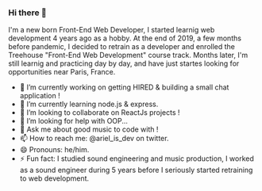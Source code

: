 ### Hi there 👋

<!--
**arieloO/arieloO** is a ✨ _special_ ✨ repository because its `README.md` (this file) appears on your GitHub profile.

- 🔭 I’m currently working on ...
- 🌱 I’m currently learning ...
- 👯 I’m looking to collaborate ...
- 🤔 I’m looking for help with ...
- 💬 Ask me about ...
- 📫 How to reach me: ...
- 😄 Pronouns: ...
- ⚡ Fun fact: ...
-->


I'm a new born Front-End Web Developer, I started learnig web development 4 years ago as a hobby.
At the end of 2019, a few months before pandemic, I decided to retrain as a developer and enrolled the Treehouse "Front-End Web Development" course track. Months later, I'm still learnig and practicing day by day, and have just startes looking for opportunities near Paris, France.

- 🔭 I’m currently working on getting HIRED & building a small chat application !
- 🌱 I’m currently learning node.js & express.
- 👯 I’m looking to collaborate on ReactJs projects !
- 🤔 I’m looking for help with OOP...
- 💬 Ask me about good music to code with !
- 📫 How to reach me: @ariel_is_dev on twitter.
- 😄 Pronouns: he/him.
- ⚡ Fun fact: I studied sound engineering and music production, I worked as a sound engineer during 5 years before I seriously started retraining to web development.
